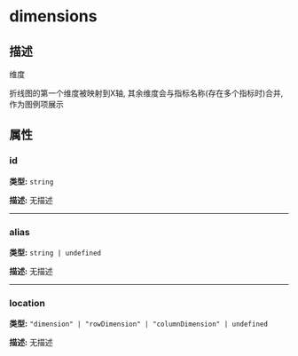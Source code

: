 # dimensions
## 描述
维度

折线图的第一个维度被映射到X轴, 其余维度会与指标名称(存在多个指标时)合并, 作为图例项展示


## 属性

### id

**类型:** `string`

**描述:**
无描述

---

### alias

**类型:** `string | undefined`

**描述:**
无描述

---

### location

**类型:** `"dimension" | "rowDimension" | "columnDimension" | undefined`

**描述:**
无描述
